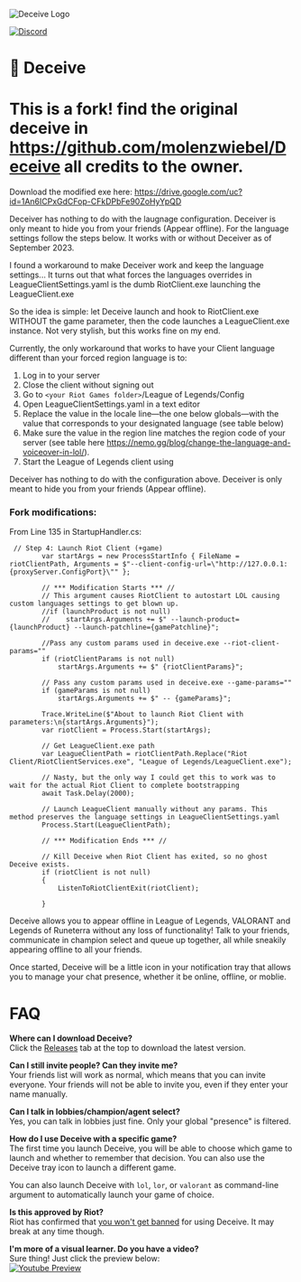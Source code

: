![Deceive Logo](http://i.thijsmolendijk.nl/deceive.png)

[![Discord](https://discordapp.com/api/guilds/249481856687407104/widget.png?style=shield)](https://discord.gg/bfxdsRC)

# :tophat: Deceive

# This is a fork! find the original deceive in https://github.com/molenzwiebel/Deceive all credits to the owner.

Download the modified exe here: https://drive.google.com/uc?id=1An6ICPxGdCFop-CFkDPbFe90ZoHyYpQD

Deceiver has nothing to do with the laugnage configuration. Deceiver is only meant to hide you from your friends (Appear offline). For the language settings follow the steps below. It works with or without Deceiver as of September 2023.

I found a workaround to make Deceiver work and keep the language settings... It turns out that what forces the languages overrides in LeagueClientSettings.yaml is the dumb RiotClient.exe launching the LeagueClient.exe

So the idea is simple: let Deceive launch and hook to RiotClient.exe WITHOUT the game parameter, then the code launches a LeagueClient.exe instance. Not very stylish, but this works fine on my end.

Currently, the only workaround that works to have your Client language different than your forced region language is to:

1. Log in to your server
2. Close the client without signing out
3. Go to `<your Riot Games folder>`/League of Legends/Config
4. Open LeagueClientSettings.yaml in a text editor
5. Replace the value in the locale line—the one below globals—with the value that corresponds to your designated language (see table below)
6. Make sure the value in the region line matches the region code of your server (see table here https://nemo.gg/blog/change-the-language-and-voiceover-in-lol/).
7. Start the League of Legends client using 

Deceiver has nothing to do with the configuration above. Deceiver is only meant to hide you from your friends (Appear offline).

### Fork modifications:
From Line 135 in StartupHandler.cs:

```
 // Step 4: Launch Riot Client (+game)
        var startArgs = new ProcessStartInfo { FileName = riotClientPath, Arguments = $"--client-config-url=\"http://127.0.0.1:{proxyServer.ConfigPort}\"" };

        // *** Modification Starts *** //
        // This argument causes RiotClient to autostart LOL causing custom languages settings to get blown up.
        //if (launchProduct is not null)
        //    startArgs.Arguments += $" --launch-product={launchProduct} --launch-patchline={gamePatchline}";

        //Pass any custom params used in deceive.exe --riot-client-params=""
        if (riotClientParams is not null)
            startArgs.Arguments += $" {riotClientParams}";

        // Pass any custom params used in deceive.exe --game-params=""
        if (gameParams is not null)
            startArgs.Arguments += $" -- {gameParams}";

        Trace.WriteLine($"About to launch Riot Client with parameters:\n{startArgs.Arguments}");
        var riotClient = Process.Start(startArgs);

        // Get LeagueClient.exe path
        var LeagueClientPath = riotClientPath.Replace("Riot Client/RiotClientServices.exe", "League of Legends/LeagueClient.exe");

        // Nasty, but the only way I could get this to work was to wait for the actual Riot Client to complete bootstrapping
        await Task.Delay(2000);

        // Launch LeagueClient manually without any params. This method preserves the language settings in LeagueClientSettings.yaml
        Process.Start(LeagueClientPath);
        
        // *** Modification Ends *** //

        // Kill Deceive when Riot Client has exited, so no ghost Deceive exists.
        if (riotClient is not null)
        {
            ListenToRiotClientExit(riotClient);

        }
```

Deceive allows you to appear offline in League of Legends, VALORANT and Legends of Runeterra without any loss of functionality! Talk to your friends, communicate in champion select and queue up together, all while sneakily appearing offline to all your friends.

Once started, Deceive will be a little icon in your notification tray that allows you to manage your chat presence, whether it be online, offline, or moblie.

# FAQ

**Where can I download Deceive?**  
Click the [Releases](https://github.com/molenzwiebel/Deceive/releases) tab at the top to download the latest version.

**Can I still invite people? Can they invite me?**  
Your friends list will work as normal, which means that you can invite everyone. Your friends will not be able to invite you, even if they enter your name manually.

**Can I talk in lobbies/champion/agent select?**  
Yes, you can talk in lobbies just fine. Only your global "presence" is filtered.

**How do I use Deceive with a specific game?**  
The first time you launch Deceive, you will be able to choose which game to launch and whether to remember that decision. You can also use the Deceive tray icon to launch a different game.

You can also launch Deceive with `lol`, `lor`, or `valorant` as command-line argument to automatically launch your game of choice.

**Is this approved by Riot?**  
Riot has confirmed that [you won't get banned](https://i.thijsmolendijk.nl/deceive_ok.png) for using Deceive. It may break at any time though.

**I'm more of a visual learner. Do you have a video?**  
Sure thing! Just click the preview below:  
[![Youtube Preview](http://img.youtube.com/vi/bfsbtd39GqE/maxresdefault.jpg)](https://youtu.be/bfsbtd39GqE)
